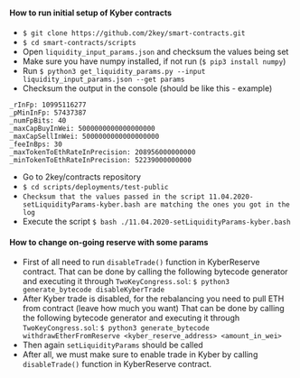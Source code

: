 #### How to run initial setup of Kyber contracts

- `$ git clone https://github.com/2key/smart-contracts.git`
- `$ cd smart-contracts/scripts`
- Open `liquidity_input_params.json` and checksum the values being set
- Make sure you have numpy installed, if not run (`$ pip3 install numpy`)
- Run `$ python3 get_liquidity_params.py --input liquidity_input_params.json --get params`
- Checksum the output in the console (should be like this - example)

```angular2html
_rInFp: 10995116277
_pMinInFp: 57437387
_numFpBits: 40
_maxCapBuyInWei: 5000000000000000000
_maxCapSellInWei: 5000000000000000000
_feeInBps: 30
_maxTokenToEthRateInPrecision: 208956000000000
_minTokenToEthRateInPrecision: 52239000000000
```

- Go to 2key/contracts repository
- `$ cd scripts/deployments/test-public`
- `Checksum that the values passed in the script 11.04.2020-setLiquidityParams-kyber.bash are matching the ones you got in the log`
- Execute the script `$ bash ./11.04.2020-setLiquidityParams-kyber.bash`


#### How to change on-going reserve with some params

- First of all need to run `disableTrade()` function in KyberReserve contract. That
can be done by calling the following bytecode generator 
and executing it through `TwoKeyCongress.sol`: `$ python3 generate_bytecode disableKyberTrade`
- After Kyber trade is disabled, for the rebalancing you need to pull ETH from contract (leave how much you want)
That can be done by calling the following bytecode generator and executing it through `TwoKeyCongress.sol`:
 `$ python3 generate_bytecode withdrawEtherFromReserve <kyber_reserve_address> <amount_in_wei>`
- Then again `setLiquidityParams` should be called
- After all, we must make sure to enable trade in Kyber by calling 
 `disableTrade()` function in KyberReserve contract. 

